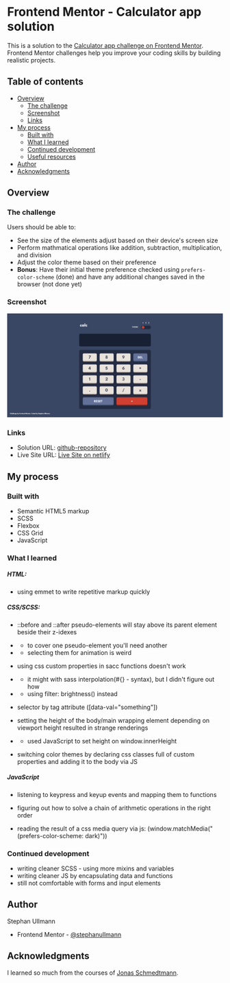 # Frontend Mentor - Calculator app solution

This is a solution to the [Calculator app challenge on Frontend Mentor](https://www.frontendmentor.io/challenges/calculator-app-9lteq5N29). Frontend Mentor challenges help you improve your coding skills by building realistic projects.

## Table of contents

- [Overview](#overview)
  - [The challenge](#the-challenge)
  - [Screenshot](#screenshot)
  - [Links](#links)
- [My process](#my-process)
  - [Built with](#built-with)
  - [What I learned](#what-i-learned)
  - [Continued development](#continued-development)
  - [Useful resources](#useful-resources)
- [Author](#author)
- [Acknowledgments](#acknowledgments)

## Overview

### The challenge

Users should be able to:

- See the size of the elements adjust based on their device's screen size
- Perform mathmatical operations like addition, subtraction, multiplication, and division
- Adjust the color theme based on their preference
- **Bonus**: Have their initial theme preference checked using `prefers-color-scheme` (done) and have any additional changes saved in the browser (not done yet)

### Screenshot

![Desktop Version - Theme 1](./Desktop-Theme-1.png)

### Links

- Solution URL: [github-repository](https://github.com/StephanUllmann/calculator-app)
- Live Site URL: [Live Site on netlify](https://animated-basbousa-2e3294.netlify.app/)

## My process

### Built with

- Semantic HTML5 markup
- SCSS
- Flexbox
- CSS Grid
- JavaScript

### What I learned

##### HTML:

- using emmet to write repetitive markup quickly

##### CSS/SCSS:

- ::before and ::after pseudo-elements will stay above its parent element beside their z-idexes
- - to cover one pseudo-element you'll need another
- - selecting them for animation is weird

- using css custom properties in sacc functions doesn't work
- - it might with sass interpolation(#{} - syntax), but I didn't figure out how
- - using filter: brightness() instead

- selector by tag attribute (\[data-val="something"\])

- setting the height of the body/main wrapping element depending on viewport height resulted in strange renderings
- - used JavaScript to set height on window.innerHeight

- switching color themes by declaring css classes full of custom properties and adding it to the body via JS

##### JavaScript

- listening to keypress and keyup events and mapping them to functions

- figuring out how to solve a chain of arithmetic operations in the right order

- reading the result of a css media query via js:
  (window.matchMedia("(prefers-color-scheme: dark)"))

### Continued development

- writing cleaner SCSS - using more mixins and variables
- writing cleaner JS by encapsulating data and functions
- still not comfortable with forms and input elements

## Author

Stephan Ullmann

- Frontend Mentor - [@stephanullmann](https://www.frontendmentor.io/profile/StephanUllmann)

## Acknowledgments

I learned so much from the courses of [Jonas Schmedtmann](https://codingheroes.io/).
